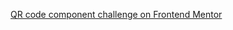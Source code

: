 
[QR code component challenge on Frontend Mentor](https://www.frontendmentor.io/challenges/qr-code-component-iux_sIO_H)
